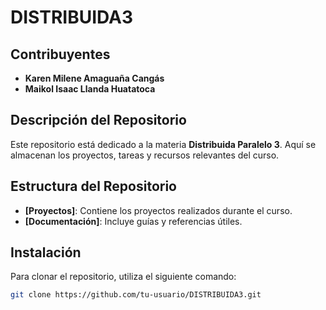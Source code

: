 # DISTRIBUIDA3

## Contribuyentes

- **Karen Milene Amaguaña Cangás**
- **Maikol Isaac Llanda Huatatoca**

## Descripción del Repositorio

Este repositorio está dedicado a la materia **Distribuida Paralelo 3**. Aquí se almacenan los proyectos, tareas y recursos relevantes del curso.

## Estructura del Repositorio

- **[Proyectos]**: Contiene los proyectos realizados durante el curso.
- **[Documentación]**: Incluye guías y referencias útiles.

## Instalación

Para clonar el repositorio, utiliza el siguiente comando:

```bash
git clone https://github.com/tu-usuario/DISTRIBUIDA3.git
